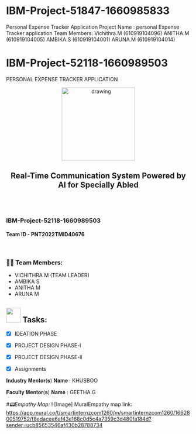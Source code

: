 # IBM-Project-51847-1660985833
Personal Expense Tracker Application
Project Name : personal Expense Tracker application
Team Members:
Vichithra.M (610919104096)
ANITHA.M (610919104005) 
AMBIKA.S (610919104001)
ARUNA.M (610919104014)
# IBM-Project-52118-1660989503
PERSONAL EXPENSE TRACKER APPLICATION
<br>
<div align="center">
<img src="https://upload.wikimedia.org/wikipedia/commons/5/51/IBM_logo.svg"  align="center" alt="drawing" width="200" />
  <h2 align="center"> Real-Time Communication System Powered by AI for Specially Abled <br></h2>
</div>
<br>

<br> 
 <h3>IBM-Project-52118-1660989503</h3>  
 <h4>Team ID - PNT2022TMID40676</h4>      
    
<br>
  
### :woman_technologist: Team Members:
  
  - VICHITHRA M (TEAM LEADER)
  - AMBIKA S
  - ANITHA M
  - ARUNA M
 
 
 
<h2> <img src="https://raw.githubusercontent.com/Tarikul-Islam-Anik/Animated-Fluent-Emojis/master/Emojis/Hand%20gestures/Mechanical%20Arm.png""" width="40px"> Tasks: </h2>
  
- [x] IDEATION PHASE <br>
- [x] PROJECT DESIGN PHASE-l <br>
- [x] PROJECT DESIGN PHASE-ll <br>
- [x] Assignments <br>
 

𝐈𝐧𝐝𝐮𝐬𝐭𝐫𝐲 𝐌𝐞𝐧𝐭𝐨𝐫(𝐬) 𝐍𝐚𝐦𝐞  :  KHUSBOO

𝐅𝐚𝐜𝐮𝐥𝐭𝐲 𝐌𝐞𝐧𝐭𝐨𝐫(𝐬) 𝐍𝐚𝐦𝐞   : GEETHA G

#*📟Empathy Map:*
! [Image]
MuralEmpathy map link: https://app.mural.co/t/smartinternzcom1260/m/smartinternzcom1260/1662800519752/f8edacee6af43e168c0d5c4a7359c3d480fa184d?sender=ucb85653546af430b28788734
